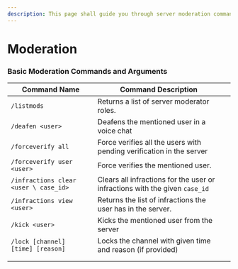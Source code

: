 ```yaml
---
description: This page shall guide you through server moderation commands.
---
```


# Moderation

### Basic Moderation Commands and Arguments

| Command Name                          | Command Description                                                         |   |
| ------------------------------------- | --------------------------------------------------------------------------- | - |
| `/listmods`                           | Returns a list of server moderator roles.                                   |   |
| `/deafen <user>`                      | Deafens the mentioned user in a voice chat                                  |   |
| `/forceverify all`                    | Force verifies all the users with pending verification in the server        |   |
| `/forceverify user <user>`            | Force verifies the mentioned user.                                          |   |
| `/infractions clear <user \ case_id>` | Clears all infractions for the user or infractions with the given `case_id` |   |
| `/infractions view <user>`            | Returns the list of infractions the user has in the server.                 |   |
| `/kick <user>`                        | Kicks the mentioned user from the server                                    |   |
| `/lock [channel] [time] [reason]`     | Locks the channel with given time and reason (if provided)                  |   |
|                                       |                                                                             |   |
|                                       |                                                                             |   |
